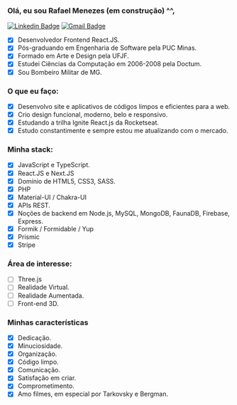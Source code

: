 ### Olá, eu sou Rafael Menezes (em construção) ^^,
[![Linkedin Badge](https://img.shields.io/badge/-Rafae1Menezes-blue?style=social&logo=Linkedin&logoColor=blue&link=https://www.linkedin.com/in/rafae1menezes/)](https://www.linkedin.com/in/rafae1menezes/)  [![Gmail Badge](https://img.shields.io/badge/-menezes.inbox-c14438?style=social&logo=Gmail&logoColor=red&link=mailto:menezes.inbox@gmail.com)](mailto:menezes.inbox@gmail.com) 

- [x] Desenvolvedor Frontend React.JS.
- [x] Pós-graduando em Engenharia de Software pela PUC Minas.
- [x] Formado em Arte e Design pela UFJF.
- [x] Estudei Ciências da Computação em 2006-2008 pela Doctum.
- [x] Sou Bombeiro Militar de MG.

### O que eu faço:
- [x] Desenvolvo site e aplicativos de códigos limpos e  eficientes para a web.
- [x] Crio design funcional, moderno, belo e responsivo.
- [x] Estudando a trilha Ignite React.js da Rocketseat.
- [x] Estudo constantimente e sempre estou me atualizando com o mercado.

### Minha stack:
- [x] JavaScript e TypeScript.
- [x] React.JS e Next.JS
- [x] Domínio de HTML5, CSS3, SASS.
- [x] PHP 
- [x] Material-UI / Chakra-UI
- [x] APIs REST.
- [x] Noções de backend em Node.js, MySQL, MongoDB, FaunaDB, Firebase, Express.
- [x] Formik / Formidable / Yup
- [x] Prismic
- [x] Stripe

### Área de interesse:
- [ ] Three.js
- [ ] Realidade Virtual.
- [ ] Realidade Aumentada.
- [ ] Front-end 3D.

### Minhas características 
- [x] Dedicação.
- [x] Minuciosidade.
- [x] Organização.
- [x] Código limpo.
- [x] Comunicação.
- [x] Satisfação em criar.
- [x] Comprometimento.
- [x] Amo filmes, em especial por Tarkovsky e Bergman.
